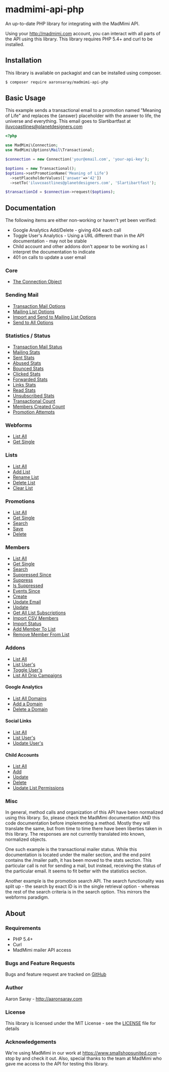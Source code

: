 # madmimi-api-php
An up-to-date PHP library for integrating with the MadMimi API.

Using your <http://madmimi.com> account, you can interact with all parts of the API using this library.  This library
requires PHP 5.4+ and curl to be installed.

## Installation

This library is available on packagist and can be installed using composer.

```bash
$ composer require aaronsaray/madmimi-api-php
```

## Basic Usage

This example sends a transactional email to a promotion named "Meaning of Life" and replaces the {answer} placeholder with
the answer to life, the universe and everything.  This email goes to Slartibartfast at iluvcoastlines@planetdesigners.com

```php
<?php

use MadMimi\Connection;
use MadMimi\Options\Mail\Transactional;

$connection = new Connection('your@email.com', 'your-api-key');

$options = new Transactional();
$options->setPromotionName('Meaning of Life')
  ->setPlaceholderValues(['answer'=>'42'])
  ->setTo('iluvcoastlines@planetdesigners.com', 'Slartibartfast');

$transactionId = $connection->request($options);
```

## Documentation

The following items are either non-working or haven't yet been verified:
- Google Analytics Add/Delete - giving 404 each call
- Toggle User's Analytics - Using a URL different than in the API documentation - may not be stable
- Child account and other addons don't appear to be working as I interpret the documentation to indicate
- 401 on calls to update a user email

### Core
 - [The Connection Object](docs/connection.md)
 
### Sending Mail
 - [Transaction Mail Options](docs/mail/transactional.md)
 - [Mailing List Options](docs/mail/mailing-list.md)
 - [Import and Send to Mailing List Options](docs/mail/import-mailing-list.md)
 - [Send to All Options](docs/mail/send-to-all.md)
 
### Statistics / Status
 - [Transaction Mail Status](docs/stats/transactional.md)
 - [Mailing Stats](docs/stats/mailing.md) 
 - [Sent Stats](docs/stats/sent.md) 
 - [Abused Stats](docs/stats/abused.md) 
 - [Bounced Stats](docs/stats/bounced.md) 
 - [Clicked Stats](docs/stats/clicked.md) 
 - [Forwarded Stats](docs/stats/forwarded.md) 
 - [Links Stats](docs/stats/links.md) 
 - [Read Stats](docs/stats/read.md) 
 - [Unsubscribed Stats](docs/stats/unsubscribed.md) 
 - [Transactional Count](docs/stats/transactional-count.md)
 - [Members Created Count](docs/stats/members-created-count.md)
 - [Promotion Attempts](docs/stats/promotion-attempts.md)
 
### Webforms
 - [List All](docs/webforms/all.md)
 - [Get Single](docs/webforms/single.md)
   
### Lists
 - [List All](docs/lists/all.md)
 - [Add List](docs/lists/add.md)
 - [Rename List](docs/lists/rename.md)
 - [Delete List](docs/lists/delete.md)
 - [Clear List](docs/lists/clear.md)
   
### Promotions
 - [List All](docs/promotions/all.md)
 - [Get Single](docs/promotions/single.md)
 - [Search](docs/promotions/search.md)
 - [Save](docs/promotions/save.md)
 - [Delete](promotions/delete.md)

### Members
 - [List All](docs/members/all.md)
 - [Get Single](docs/members/single.md)
 - [Search](docs/members/search.md)
 - [Suppressed Since](docs/members/suppressed-since.md)
 - [Suppress](docs/members/all.md)
 - [Is Suppressed](docs/members/is-suppressed.md)
 - [Events Since](docs/members/events-since.md)
 - [Create](docs/members/create.md)
 - [Update Email](docs/members/update-email.md)
 - [Update](docs/members/update.md) 
 - [Get All List Subscriptions](docs/members/lists.md)
 - [Import CSV Members](docs/members/import.md)
 - [Import Status](docs/members/import-status.md)
 - [Add Member To List](docs/members/add-to-list.md)
 - [Remove Member From List](docs/members/remove-from-list.md)
 
### Addons
 - [List All](docs/addons/all.md)
 - [List User's](docs/addons/user.md)
 - [Toggle User's](doc/addons/toggle.md)
 - [List All Drip Campaigns](docs/addons/drip.md)
 
#### Google Analytics
 - [List All Domains](docs/addons/ga/all.md)
 - [Add a Domain](docs/addons/ga/add.md)
 - [Delete a Domain](docs/addons/ga/delete.md)
 
#### Social Links
 - [List All](docs/addons/sociallinks/all.md)
 - [List User's](docs/addons/sociallinks/user.md)
 - [Update User's](docs/addons/sociallinks/update.md)
   
#### Child Accounts
 - [List All](docs/addons/childaccounts/all.md)   
 - [Add](docs/addons/childaccounts/add.md)   
 - [Update](docs/addons/childaccounts/update.md)   
 - [Delete](docs/addons/childaccounts/delete.md)   
 - [Update List Permissions](docs/addons/childaccounts/permissions.md)   
   
### Misc
  
In general, method calls and organization of this API have been normalized using this library.  So, please check
the MadMimi documentation AND this code documentation before implementing a method.  Mostly they will translate the same, 
but from time to time there have been liberties taken in this library.  The responses are not currently translated into
known, normalized objects.

One such example is the transactional mailer status.  While this documentation is located under the mailer section, and
the end point contains the /mailer path, it has been moved to the stats section.  This particular call is not for sending
a mail, but instead, receiving the status of the particular email.  It seems to fit better with the statistics section.

Another example is the promotion search API.  The search functionality was split up - the search by exact ID is in the single
retrieval option - whereas the rest of the search criteria is in the search option.  This mirrors the webforms paradigm.
  
## About

### Requirements

 - PHP 5.4+
 - Curl
 - MadMimi mailer API access
 
### Bugs and Feature Requests

Bugs and feature request are tracked on [GitHub](https://github.com/aaronsaray/madmimi-api-php/issues)

### Author

Aaron Saray - <http://aaronsaray.com>

### License

This library is licensed under the MIT License - see the [LICENSE](LICENSE) file for details

### Acknowledgements

We're using MadMimi in our work at <https://www.smallshopsunited.com> - stop by and check it out.  Also, special thanks
to the team at MadMimi who gave me access to the API for testing this library.  
